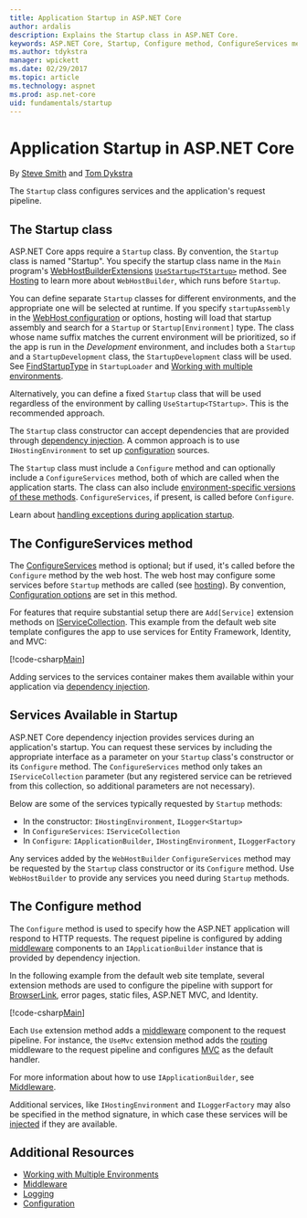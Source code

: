 ```yaml
---
title: Application Startup in ASP.NET Core
author: ardalis
description: Explains the Startup class in ASP.NET Core.
keywords: ASP.NET Core, Startup, Configure method, ConfigureServices method
ms.author: tdykstra
manager: wpickett
ms.date: 02/29/2017
ms.topic: article
ms.technology: aspnet
ms.prod: asp.net-core
uid: fundamentals/startup
---
```

# Application Startup in ASP.NET Core

By [Steve Smith](http://ardalis.com) and [Tom Dykstra](https://github.com/tdykstra/)

The `Startup` class configures services and the application's request pipeline. 

## The Startup class

ASP.NET Core apps require a `Startup` class. By convention, the `Startup` class is named "Startup". You specify the startup class name in the `Main` program's [WebHostBuilderExtensions](https://docs.microsoft.com/aspnet/core/api/microsoft.aspnetcore.hosting.webhostbuilderextensions) [`UseStartup<TStartup>`](https://docs.microsoft.com/aspnet/core/api/microsoft.aspnetcore.hosting.webhostbuilderextensions#Microsoft_AspNetCore_Hosting_WebHostBuilderExtensions_UseStartup__1_Microsoft_AspNetCore_Hosting_IWebHostBuilder_) method. See [Hosting](xref:fundamentals/hosting) to learn more about `WebHostBuilder`, which runs before `Startup`.

You can define separate `Startup` classes for different environments, and the appropriate one will be selected at runtime. If you specify `startupAssembly` in the [WebHost configuration](https://docs.microsoft.com/en-us/aspnet/core/fundamentals/hosting?tabs=aspnetcore2x#configuring-a-host) or options, hosting will load that startup assembly and search for a `Startup` or `Startup[Environment]` type. The class whose name suffix matches the current environment will be prioritized, so if the app is run in the *Development* environment, and includes both a `Startup` and a `StartupDevelopment` class, the `StartupDevelopment` class will be used. See [FindStartupType](https://github.com/aspnet/Hosting/blob/rel/1.1.0/src/Microsoft.AspNetCore.Hosting/Internal/StartupLoader.cs) in `StartupLoader` and [Working with multiple environments](environments.md#startup-conventions).

Alternatively, you can define a fixed `Startup` class that will be used regardless of the environment by calling `UseStartup<TStartup>`. This is the recommended approach.

The `Startup` class constructor can accept dependencies that are provided through [dependency injection](xref:fundamentals/dependency-injection). A common approach is to use `IHostingEnvironment` to set up [configuration](xref:fundamentals/configuration) sources.

The `Startup` class must include a `Configure` method and can optionally include a `ConfigureServices` method, both of which are called when the application starts. The class can also include [environment-specific versions of these methods](xref:fundamentals/environments#startup-conventions). `ConfigureServices`, if present, is called before `Configure`.

Learn about [handling exceptions during application startup](xref:fundamentals/error-handling#startup-exception-handling).

## The ConfigureServices method

The [ConfigureServices](https://docs.microsoft.com/en-us/aspnet/core/api/microsoft.aspnetcore.hosting.startupbase#Microsoft_AspNetCore_Hosting_StartupBase_ConfigureServices_Microsoft_Extensions_DependencyInjection_IServiceCollection_) method is optional; but if used, it's called before the `Configure` method by the web host. The web host may configure some services before ``Startup`` methods are called (see [hosting](xref:fundamentals/hosting)). By convention, [Configuration options](xref:fundamentals/configuration) are set in this method.

For features that require substantial setup there are `Add[Service]` extension methods on [IServiceCollection](https://docs.microsoft.com/en-us/aspnet/core/api/microsoft.extensions.dependencyinjection.iservicecollection). This example from the default web site template configures the app to use services for Entity Framework, Identity, and MVC:

[!code-csharp[Main](../common/samples/WebApplication1/Startup.cs?highlight=4,7,11&start=40&end=55)]

Adding services to the services container makes them available within your application via [dependency injection](xref:fundamentals/dependency-injection).

## Services Available in Startup

ASP.NET Core dependency injection provides services during an application's startup. You can request these services by including the appropriate interface as a parameter on your `Startup` class's constructor or its `Configure` method. The `ConfigureServices` method only takes an `IServiceCollection` parameter (but any registered service can be retrieved from this collection, so additional parameters are not necessary).

Below are some of the services typically requested by `Startup` methods:

* In the constructor:  `IHostingEnvironment`, `ILogger<Startup>`
* In `ConfigureServices`:  `IServiceCollection`
* In `Configure`:  `IApplicationBuilder`, `IHostingEnvironment`, `ILoggerFactory`

Any services added by the ``WebHostBuilder`` ``ConfigureServices`` method may be requested by the ``Startup`` class constructor or its ``Configure`` method. Use `WebHostBuilder` to provide any services you need during `Startup` methods.

## The Configure method

The `Configure` method is used to specify how the ASP.NET application will respond to HTTP requests. The request pipeline is configured by adding [middleware](middleware.md) components to an `IApplicationBuilder` instance that is provided by dependency injection.

In the following example from the default web site template, several extension methods are used to configure the pipeline with support for [BrowserLink](http://vswebessentials.com/features/browserlink), error pages, static files, ASP.NET MVC, and Identity.

[!code-csharp[Main](../common/samples/WebApplication1/Startup.cs?highlight=8,9,10,14,17,19,21&start=58&end=84)]

Each `Use` extension method adds a [middleware](xref:fundamentals/middleware) component to the request pipeline. For instance, the `UseMvc` extension method adds the [routing](routing.md) middleware to the request pipeline and configures [MVC](xref:mvc/overview) as the default handler.

For more information about how to use `IApplicationBuilder`, see [Middleware](xref:fundamentals/middleware).

Additional services, like `IHostingEnvironment` and `ILoggerFactory` may also be specified in the method signature, in which case these services will be [injected](dependency-injection.md) if they are available. 

## Additional Resources

* [Working with Multiple Environments](xref:fundamentals/environments)
* [Middleware](xref:fundamentals/middleware)
* [Logging](xref:fundamentals/logging)
* [Configuration](xref:fundamentals/configuration)
